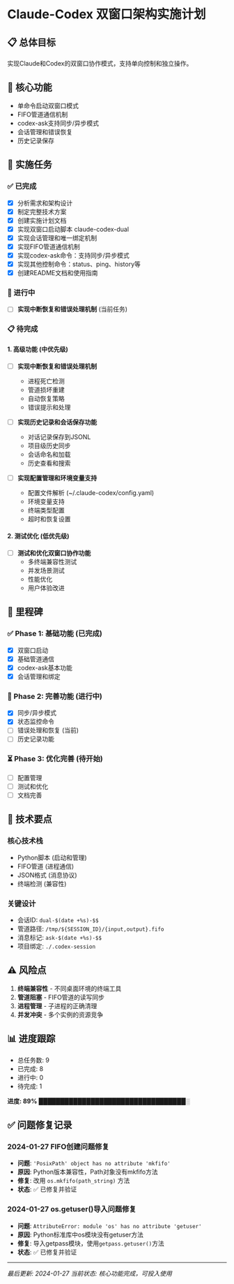 # Claude-Codex 双窗口架构实施计划

## 📋 总体目标
实现Claude和Codex的双窗口协作模式，支持单向控制和独立操作。

## 🚀 核心功能
- 单命令启动双窗口模式
- FIFO管道通信机制
- codex-ask支持同步/异步模式
- 会话管理和错误恢复
- 历史记录保存

## 📝 实施任务

### ✅ 已完成
- [x] 分析需求和架构设计
- [x] 制定完整技术方案
- [x] 创建实施计划文档
- [x] 实现双窗口启动脚本 claude-codex-dual
- [x] 实现会话管理和唯一绑定机制
- [x] 实现FIFO管道通信机制
- [x] 实现codex-ask命令：支持同步/异步模式
- [x] 实现其他控制命令：status、ping、history等
- [x] 创建README文档和使用指南

### 🔄 进行中
- [ ] **实现中断恢复和错误处理机制** (当前任务)

### 📋 待完成

#### 1. 高级功能 (中优先级)
- [ ] **实现中断恢复和错误处理机制**
  - 进程死亡检测
  - 管道损坏重建
  - 自动恢复策略
  - 错误提示和处理

- [ ] **实现历史记录和会话保存功能**
  - 对话记录保存到JSONL
  - 项目级历史同步
  - 会话命名和加载
  - 历史查看和搜索

- [ ] **实现配置管理和环境变量支持**
  - 配置文件解析 (~/.claude-codex/config.yaml)
  - 环境变量支持
  - 终端类型配置
  - 超时和恢复设置

#### 2. 测试优化 (低优先级)
- [ ] **测试和优化双窗口协作功能**
  - 多终端兼容性测试
  - 并发场景测试
  - 性能优化
  - 用户体验改进

## 🎯 里程碑

### ✅ Phase 1: 基础功能 (已完成)
- [x] 双窗口启动
- [x] 基础管道通信
- [x] codex-ask基本功能
- [x] 会话管理和绑定

### 🔄 Phase 2: 完善功能 (进行中)
- [x] 同步/异步模式
- [x] 状态监控命令
- [ ] 错误处理和恢复 (当前)
- [ ] 历史记录功能

### ⏳ Phase 3: 优化完善 (待开始)
- [ ] 配置管理
- [ ] 测试和优化
- [ ] 文档完善

## 🔧 技术要点

### 核心技术栈
- Python脚本 (启动和管理)
- FIFO管道 (进程通信)
- JSON格式 (消息协议)
- 终端检测 (兼容性)

### 关键设计
- 会话ID: `dual-$(date +%s)-$$`
- 管道路径: `/tmp/${SESSION_ID}/{input,output}.fifo`
- 消息标记: `ask-$(date +%s)-$$`
- 项目绑定: `./.codex-session`

## ⚠️ 风险点
1. **终端兼容性** - 不同桌面环境的终端工具
2. **管道阻塞** - FIFO管道的读写同步
3. **进程管理** - 子进程的正确清理
4. **并发冲突** - 多个实例的资源竞争

## 📊 进度跟踪
- 总任务数: 9
- 已完成: 8
- 进行中: 0
- 待完成: 1

**进度: 89%** ██████████████████████████████████░

## ✅ 问题修复记录

### 2024-01-27 FIFO创建问题修复
- **问题**: `'PosixPath' object has no attribute 'mkfifo'`
- **原因**: Python版本兼容性，Path对象没有mkfifo方法
- **修复**: 改用 `os.mkfifo(path_string)` 方法
- **状态**: ✅ 已修复并验证

### 2024-01-27 os.getuser()导入问题修复
- **问题**: `AttributeError: module 'os' has no attribute 'getuser'`
- **原因**: Python标准库中os模块没有getuser方法
- **修复**: 导入getpass模块，使用`getpass.getuser()`方法
- **状态**: ✅ 已修复并验证

---
*最后更新: 2024-01-27*
*当前状态: 核心功能完成，可投入使用*

